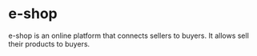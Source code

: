 # e-shop

e-shop is an online platform that connects sellers to buyers. It allows sell their products to buyers.
